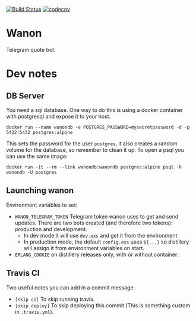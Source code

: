 [![Build Status](https://travis-ci.org/graffic/wanon-elixir.svg?branch=master)](https://travis-ci.org/graffic/wanon-elixir)
[![codecov](https://codecov.io/gh/graffic/wanon-elixir/branch/master/graph/badge.svg)](https://codecov.io/gh/graffic/wanon-elixir)
# Wanon

Telegram quote bot.

# Dev notes

## DB Server

You need a sql database. One way to do this is using a docker container with postgresql and expose it to your host.

`docker run --name wanondb -e POSTGRES_PASSWORD=mysecretpassword -d -p 5432:5432 postgres:alpine`

This sets the password for the user `postgres`, it also creates a random volume for the database, so remember to clean it up. To open a psql you can use the same image:

`docker run -it --rm --link wanondb:wanondb postgres:alpine psql -h wanondb -U postgres`

## Launching wanon

Environment variables to set:
* `WANON_TELEGRAM_TOKEN` Telegram token wanon uses to get and send updates. There are two bots created (and therefore two tokens): production and development.
  * In dev mode it will use `dev.exs` and get it from the environment
  * In production mode, the default `config.exs` uses `${...}` so distillery will assign it from environment variables on start.
* `ERLANG_COOKIE` on distillery releases only, with or without container.

## Travis CI 

Two useful notes you can add in a commit message:
* `[skip ci]` To skip running travis.
* `[skip deploy]` To skip deploying this commit (This is something custom in `.travis.yml`).
